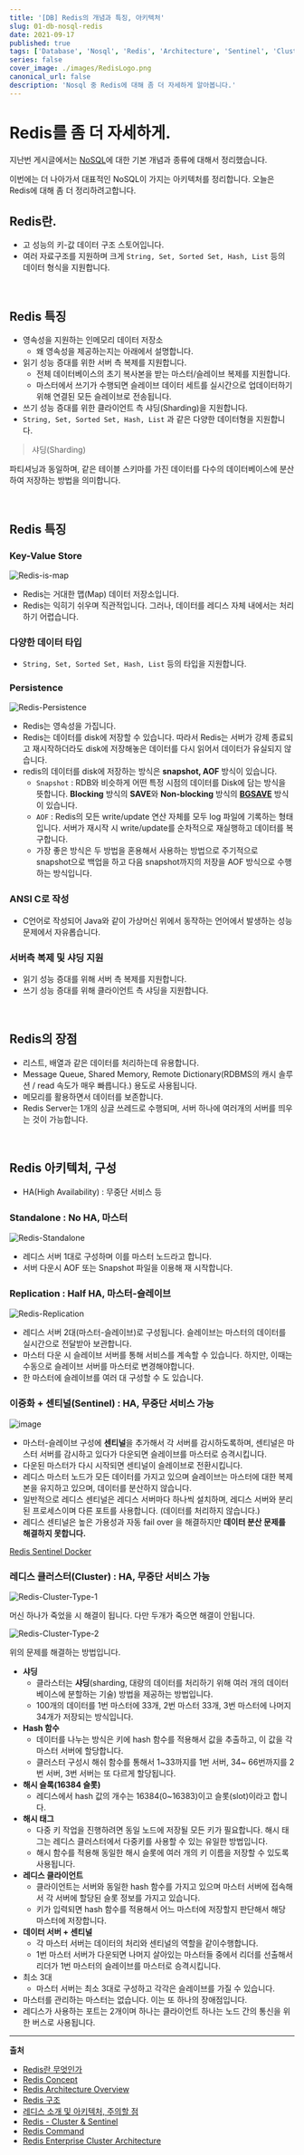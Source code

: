 ```yaml
---
title: '[DB] Redis의 개념과 특징, 아키텍처'
slug: 01-db-nosql-redis
date: 2021-09-17
published: true
tags: ['Database', 'Nosql', 'Redis', 'Architecture', 'Sentinel', 'Cluster']
series: false
cover_image: ./images/RedisLogo.png
canonical_url: false
description: 'Nosql 중 Redis에 대해 좀 더 자세하게 알아봅니다.'
---
```


# Redis를 좀 더 자세하게.

지난번 게시글에서는 [NoSQL](https://azderica.github.io/00-db-nosql/)에 대한 기본 개념과 종류에 대해서 정리했습니다.

이번에는 더 나아가서 대표적인 NoSQL이 가지는 아키텍처를 정리합니다. 오늘은 Redis에 대해 좀 더 정리하려고합니다.

## Redis란.

- 고 성능의 키-값 데이터 구조 스토어입니다.
- 여러 자료구조를 지원하며 크게 `String, Set, Sorted Set, Hash, List` 등의 데이터 형식을 지원합니다.

<br/>

## Redis 특징

- 영속성을 지원하는 인메모리 데이터 저장소
  - 왜 영속성을 제공하는지는 아래에서 설명합니다.
- 읽기 성능 증대를 위한 서버 측 복제를 지원합니다.
  - 전체 데이터베이스의 초기 복사본을 받는 마스터/슬레이브 복제를 지원합니다.
  - 마스터에서 쓰기가 수행되면 슬레이브 데이터 세트를 실시간으로 업데이터하기 위해 연결된 모든 슬레이브로 전송됩니다.
- 쓰기 성능 증대를 위한 클라이언트 측 샤딩(Sharding)을 지원합니다.
- `String, Set, Sorted Set, Hash, List` 과 같은 다양한 데이터형을 지원합니다.

> 샤딩(Sharding)

파티셔닝과 동일하며, 같은 테이블 스키마를 가진 데이터를 다수의 데이터베이스에 분산하여 저장하는 방법을 의미합니다.

<br/>

## Redis 특징

### Key-Value Store

![Redis-is-map](https://user-images.githubusercontent.com/42582516/133774329-00ddf3c0-a24e-40b0-9dd8-460616ea5400.png)

- Redis는 거대한 맵(Map) 데이터 저장소입니다.
- Redis는 익히기 쉬우며 직관적입니다. 그러나, 데이터를 레디스 자체 내에서는 처리하기 어렵습니다.

### 다양한 데이터 타입

- `String, Set, Sorted Set, Hash, List` 등의 타입을 지원합니다.

### Persistence

![Redis-Persistence](https://user-images.githubusercontent.com/42582516/133775761-c7644499-ae6f-4aa8-bd25-8208780c41e0.png)

- Redis는 영속성을 가집니다.
- Redis는 데이터를 disk에 저장할 수 있습니다. 따라서 Redis는 서버가 강제 종료되고 재시작하더라도 disk에 저장해놓은 데이터를 다시 읽어서 데이터가 유실되지 않습니다.
- redis의 데이터를 disk에 저장하는 방식은 **snapshot, AOF** 방식이 있습니다.
  - `Snapshot` : RDB와 비슷하게 어떤 특정 시점의 데이터를 Disk에 담는 방식을 뜻합니다. **Blocking** 방식의 **SAVE**와 **Non-blocking** 방식의 **[BGSAVE](http://redisgate.kr/redis/server/bgsave.php)** 방식이 있습니다.
  - `AOF` : Redis의 모든 write/update 연산 자체를 모두 log 파일에 기록하는 형태입니다. 서버가 재시작 시 write/update를 순차적으로 재실행하고 데이터를 복구합니다.
  - 가장 좋은 방식은 두 방법을 혼용해서 사용하는 방법으로 주기적으로 snapshot으로 백업을 하고 다음 snapshot까지의 저장을 AOF 방식으로 수행하는 방식입니다.

### ANSI C로 작성

- C언어로 작성되어 Java와 같이 가상머신 위에서 동작하는 언어에서 발생하는 성능 문제에서 자유롭습니다.

### 서버측 복제 및 샤딩 지원

- 읽기 성능 증대를 위해 서버 측 복제를 지원합니다.
- 쓰기 성능 증대를 위해 클라이언트 측 샤딩을 지원합니다.

<br/>

## Redis의 장점

- 리스트, 배열과 같은 데이터를 처리하는데 유용합니다.
- Message Queue, Shared Memory, Remote Dictionary(RDBMS의 캐시 솔루션 / read 속도가 매우 빠릅니다.) 용도로 사용됩니다.
- 메모리를 활용하면서 데이터를 보존합니다.
- Redis Server는 1개의 싱글 쓰레드로 수행되며, 서버 하나에 여러개의 서버를 띄우는 것이 가능합니다.

<br/>

## Redis 아키텍처, 구성

- HA(High Availability) : 무중단 서비스 등

### Standalone : No HA, 마스터

![Redis-Standalone](https://user-images.githubusercontent.com/42582516/133778042-cf59f712-752a-4c61-8a1a-b9ac435726a1.png)

- 레디스 서버 1대로 구성하며 이를 마스터 노드라고 합니다.
- 서버 다운시 AOF 또는 Snapshot 파일을 이용해 재 시작합니다.

### Replication : Half HA, 마스터-슬레이브

![Redis-Replication](https://user-images.githubusercontent.com/42582516/133778753-41bfa929-aa5f-48e5-9509-7e4df1379baa.png)

- 레디스 서버 2대(마스터-슬레이브)로 구성됩니다. 슬레이브는 마스터의 데이터를 실시간으로 전달받아 보관합니다.
- 마스터 다운 시 슬레이브 서버를 통해 서비스를 계속할 수 있습니다. 하지만, 이때는 수동으로 슬레이브 서버를 마스터로 변경해야합니다.
- 한 마스터에 슬레이브를 여러 대 구성할 수 도 있습니다.

### 이중화 + 센티널(Sentinel) : HA, 무중단 서비스 가능

![image](https://user-images.githubusercontent.com/42582516/133779960-5c97207f-75d7-405c-a4ea-730bba593e2d.png)

- 마스터-슬레이브 구성에 **센티널**을 추가해서 각 서버를 감시하도록하며, 센티널은 마스터 서버를 감시하고 있다가 다운되면 슬레이브를 마스터로 승격시킵니다.
- 다운된 마스터가 다시 시작되면 센티널이 슬레이브로 전환시킵니다.
- 레디스 마스터 노드가 모든 데이터를 가지고 있으며 슬레이브는 마스터에 대한 복제본을 유지하고 있으며, 데이터를 분산하지 않습니다.
- 일반적으로 레디스 센티널은 레디스 서버마다 하나씩 설치하며, 레디스 서버와 분리된 프로세스이며 다른 포트를 사용합니다. (데이터를 처리하지 않습니다.)
- 레디스 센티널은 높은 가용성과 자동 fail over 을 해결하지만 **데이터 분산 문제를 해결하지 못합니다.**

[Redis Sentinel Docker](https://hub.docker.com/r/erichsu/redis-sentinel/)

### 레디스 클러스터(Cluster) : HA, 무중단 서비스 가능

![Redis-Cluster-Type-1](https://user-images.githubusercontent.com/42582516/133781464-16c21b85-1ca2-4e0f-8028-5acf9a37a2f8.png)

머신 하나가 죽었을 시 해결이 됩니다. 다만 두개가 죽으면 해결이 안됩니다.

![Redis-Cluster-Type-2](https://user-images.githubusercontent.com/42582516/133782017-fe094509-ed9a-419c-9739-35a766b4e334.png)

위의 문제를 해결하는 방법입니다.

- **샤딩**
  - 클라스터는 **샤딩**(sharding, 대량의 데이터를 처리하기 위해 여러 개의 데이터베이스에 분할하는 기술) 방법을 제공하는 방법입니다.
  - 100개의 데이터를 1번 마스터에 33개, 2번 마스터 33개, 3번 마스터에 나머지 34개가 저장되는 방식입니다.
- **Hash 함수**
  - 데이터를 나누는 방식은 키에 hash 함수를 적용해서 값을 추출하고, 이 값을 각 마스터 서버에 할당합니다.
  - 클러스터 구성시 해쉬 함수를 통해서 1~33까지를 1번 서버, 34~ 66번까지를 2번 서버, 3번 서버는 또 다르게 할당됩니다.
- **해시 슬록(16384 슬롯)**
  - 레디스에서 hash 값의 개수는 16384(0~16383)이고 슬롯(slot)이라고 합니다.
- **해시 태그**
  - 다중 키 작업을 진행하려면 동일 노드에 저장될 모든 키가 필요합니다. 해시 태그는 레디스 클러스터에서 다중키를 사용할 수 있는 유일한 방법입니다.
  - 해시 함수를 적용해 동일한 해시 슬롯에 여러 개의 키 이름을 저장할 수 있도록 사용됩니다.
- **레디스 클라이언트**
  - 클라이언트는 서버와 동일한 hash 함수를 가지고 있으며 마스터 서버에 접속해서 각 서버에 할당된 슬롯 정보를 가지고 있습니다.
  - 키가 입력되면 hash 함수를 적용해서 어느 마스터에 저장할지 판단해서 해당 마스터에 저장합니다.
- **데이터 서버 + 센티널**
  - 각 마스터 서버는 데이터의 처리와 센티널의 역할을 같이수행합니다.
  - 1번 마스터 서버가 다운되면 나머지 살아있는 마스터들 중에서 리더를 선출해서 리더가 1번 마스터의 슬레이브를 마스터로 승격시킵니다.
- 최소 3대
  - 마스터 서버는 최소 3대로 구성하고 각각은 슬레이브를 가질 수 있습니다.
- 마스터를 관리하는 마스터는 없습니다. 이는 또 하나의 장애점입니다.
- 레디스가 사용하는 포트는 2개이며 하나는 클라이언트 하나는 노드 간의 통신을 위한 버스로 사용됩니다.

---

**출처**

- [Redis란 무엇인가](https://jyejye9201.medium.com/%EB%A0%88%EB%94%94%EC%8A%A4-redis-%EB%9E%80-%EB%AC%B4%EC%97%87%EC%9D%B8%EA%B0%80-2b7af75fa818)
- [Redis Concept](https://docs.redis.com/latest/rs/concepts/)
- [Redis Architecture Overview](http://redisgate.kr/redis/configuration/redis_overview.php)
- [Redis 구조](https://cla9.tistory.com/101)
- [레디스 소개 및 아키텍처, 주의할 점](https://engkimbs.tistory.com/869)
- [Redis - Cluster & Sentinel](https://coding-start.tistory.com/128)
- [Redis Command](https://redis.io/commands)
- [Redis Enterprise Cluster Architecture](https://redis.com/redis-enterprise/technology/redis-enterprise-cluster-architecture/)
